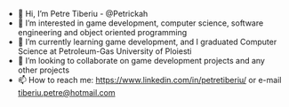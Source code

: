 - 👋 Hi, I’m Petre Tiberiu - @Petrickah
- 👀 I’m interested in game development, computer science, software engineering and object oriented programming
- 🌱 I’m currently learning game development, and I graduated Computer Science at Petroleum-Gas University of Ploiesti 
- 💞️ I’m looking to collaborate on game development projects and any other projects
- 📫 How to reach me: https://www.linkedin.com/in/petretiberiu/ or e-mail tiberiu.petre@hotmail.com
